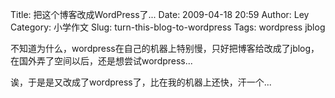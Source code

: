 Title: 把这个博客改成WordPress了...
Date: 2009-04-18 20:59
Author: Ley
Category: 小学作文
Slug: turn-this-blog-to-wordpress
Tags: wordpress jblog

不知道为什么，wordpress在自己的机器上特别慢，只好把博客给改成了jblog，在国外弄了空间以后，还是想尝试wordpress...

诶，于是是又改成了wordpress了，比在我的机器上还快，汗一个...
